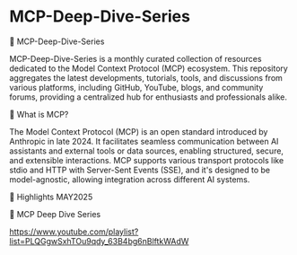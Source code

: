 # MCP-Deep-Dive-Series

📘 MCP-Deep-Dive-Series

MCP-Deep-Dive-Series is a monthly curated collection of resources dedicated to the Model Context Protocol (MCP) ecosystem. This repository aggregates the latest developments, tutorials, tools, and discussions from various platforms, including GitHub, YouTube, blogs, and community forums, providing a centralized hub for enthusiasts and professionals alike.

🧠 What is MCP?

The Model Context Protocol (MCP) is an open standard introduced by Anthropic in late 2024. It facilitates seamless communication between AI assistants and external tools or data sources, enabling structured, secure, and extensible interactions. MCP supports various transport protocols like stdio and HTTP with Server-Sent Events (SSE), and it's designed to be model-agnostic, allowing integration across different AI systems.


📌  Highlights MAY2025


📂 MCP Deep Dive Series

https://www.youtube.com/playlist?list=PLQGgwSxhTOu9qdy_63B4bg6nBlftkWAdW

